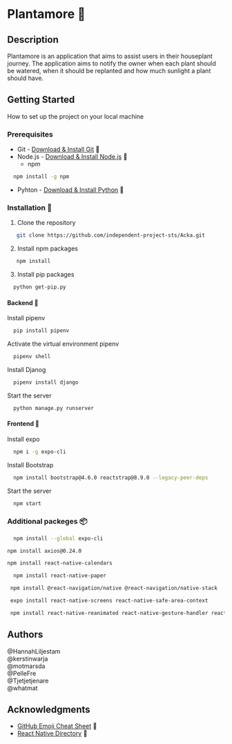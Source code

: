 # Plantamore :leaves: <br>

## Description <br>
Plantamore is an application that aims to assist users in their houseplant journey. The application aims to notify the owner when each plant should be watered, when it should be replanted and how much sunlight a plant should have. 

## Getting Started
How to set up the project on your local machine <br>

### Prerequisites
* Git - [Download & Install Git](https://git-scm.com/downloads) :link:
* Node.js - [Download & Install Node.js](https://nodejs.org/en/download/) :link:
  - npm 
```sh
  npm install -g npm
  ```  
 * Pyhton - [Download & Install Python](https://www.python.org/downloads/) :link:
 
### Installation :rocket:
1. Clone the repository
```sh
   git clone https://github.com/independent-project-sts/Acka.git 
   ```
2. Install npm packages
```sh
   npm install
   ```
3. Install pip packages
```sh
  python get-pip.py
  ```
#### Backend :wrench:
Install pipenv
 ```sh
   pip install pipenv
   ```
Activate the virtual environment pipenv 
 ```sh
   pipenv shell
   ```
Install Djanog
 ```sh
   pipenv install django
   ```
 Start the server 
 ```sh
   python manage.py runserver
   ```

#### Frontend :art:
Install expo 
 ```sh
   npm i -g expo-cli
   ```
Install Bootstrap
 ```sh
   npm install bootstrap@4.6.0 reactstrap@8.9.0 --legacy-peer-deps
   ```
Start the server 
 ```sh
   npm start
   ```
   
### Additional packeges :package:  
 ```sh
   npm install --global expo-cli
   ```
  ```sh
  npm install axios@0.24.0
  ```
  ```sh
  npm install react-native-calendars 
  ```
```sh
  npm install react-native-paper 
  ```
 ```sh
  npm install @react-navigation/native @react-navigation/native-stack
  ```
 ```sh
  expo install react-native-screens react-native-safe-area-context
  ```
 ```sh
  npm install react-native-reanimated react-native-gesture-handler react-native-screens react-native-safe-area-context @react-native-community/masked-view
  ```
   
## Authors
@HannahLiljestam <br>
@kerstinwarja <br>
@motmarsda <br>
@PelleFre <br>
@Tjetjetjenare <br>
@whatmat <br>

## Acknowledgments
* [GitHub Emoji Cheat Sheet](https://www.webpagefx.com/tools/emoji-cheat-sheet) :link:
* [React Native Directory](https://reactnative.directory/) :link:

